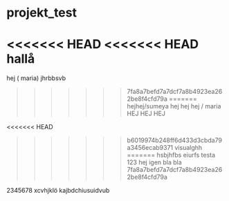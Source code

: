 # projekt_test
<<<<<<< HEAD
<<<<<<< HEAD
hallå
=======
hej ( maria)
jhrbbsvb
>>>>>>> 7fa8a7befd7a7dcf7a8b4923ea262be8f4cfd79a
=======
hejhej/sumeya
hej hej hej / maria
HEJ HEJ HEJ

<<<<<<< HEAD
>>>>>>> b6019974b248ff6d433d3cbda79a3456ecab9371
visualghh
=======
hsbjhfbs
eiurfs
testa
123
hej igen 
bla bla
>>>>>>> 7fa8a7befd7a7dcf7a8b4923ea262be8f4cfd79a


2345678
xcvhjklö
kajbdchiusuidvub